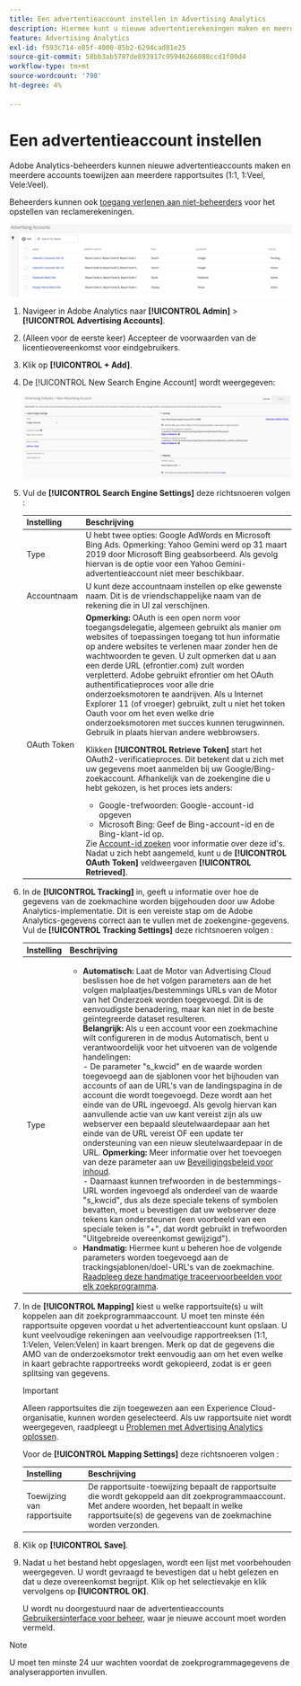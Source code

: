 ```yaml
---
title: Een advertentieaccount instellen in Advertising Analytics
description: Hiermee kunt u nieuwe advertentierekeningen maken en meerdere accounts toewijzen aan meerdere rapportensuites.
feature: Advertising Analytics
exl-id: f593c714-e85f-4000-85b2-6294cad81e25
source-git-commit: 58bb3ab5787de893917c95946266088ccd1f00d4
workflow-type: tm+mt
source-wordcount: '798'
ht-degree: 4%

---
```


# Een advertentieaccount instellen

Adobe Analytics-beheerders kunnen nieuwe advertentieaccounts maken en meerdere accounts toewijzen aan meerdere rapportsuites (1:1, 1:Veel, Vele:Veel).

Beheerders kunnen ook [toegang verlenen aan niet-beheerders](/help/integrate/c-advertising-analytics/overview.md#section_FCC58EB635954A32990D4E67B52B4369) voor het opstellen van reclamerekeningen.

![](assets/aa_accounts.png)

1. Navigeer in Adobe Analytics naar **[!UICONTROL Admin]** > **[!UICONTROL Advertising Accounts]**.
1. (Alleen voor de eerste keer) Accepteer de voorwaarden van de licentieovereenkomst voor eindgebruikers.
1. Klik op **[!UICONTROL + Add]**.
1. De [!UICONTROL New Search Engine Account] wordt weergegeven:

   ![](assets/aa_new_se_account.png)

1. Vul de **[!UICONTROL Search Engine Settings]** deze richtsnoeren volgen :

   | Instelling | Beschrijving |
   | --- | --- |
   | Type | U hebt twee opties: Google AdWords en Microsoft Bing Ads.  Opmerking: Yahoo Gemini werd op 31 maart 2019 door Microsoft Bing geabsorbeerd. Als gevolg hiervan is de optie voor een Yahoo Gemini-advertentieaccount niet meer beschikbaar. |
   | Accountnaam | U kunt deze accountnaam instellen op elke gewenste naam. Dit is de vriendschappelijke naam van de rekening die in UI zal verschijnen. |
   | OAuth Token | **Opmerking:**  OAuth is een open norm voor toegangsdelegatie, algemeen gebruikt als manier om websites of toepassingen toegang tot hun informatie op andere websites te verlenen maar zonder hen de wachtwoorden te geven. U zult opmerken dat u aan een derde URL (efrontier.com) zult worden verpletterd. Adobe gebruikt efrontier om het OAuth authentificatieproces voor alle drie onderzoeksmotoren te aandrijven. Als u Internet Explorer 11 (of vroeger) gebruikt, zult u niet het token Oauth voor om het even welke drie onderzoeksmotoren met succes kunnen terugwinnen. Gebruik in plaats hiervan andere webbrowsers.<p>Klikken **[!UICONTROL Retrieve Token]** start het OAuth2-verificatieproces. Dit betekent dat u zich met uw gegevens moet aanmelden bij uw Google/Bing-zoekaccount. Afhankelijk van de zoekengine die u hebt gekozen, is het proces iets anders: <ul><li>Google-trefwoorden: Google-account-id opgeven</li><li>Microsoft Bing: Geef de Bing-account-id en de Bing-klant-id op.</li></ul>Zie [Account-id zoeken](/help/integrate/c-advertising-analytics/c-adanalytics-workflow/aa-locate-account-id.md) voor informatie over deze id&#39;s. Nadat u zich hebt aangemeld, kunt u de **[!UICONTROL OAuth Token]** veldweergaven **[!UICONTROL Retrieved]**. |

1. In de **[!UICONTROL Tracking]** in, geeft u informatie over hoe de gegevens van de zoekmachine worden bijgehouden door uw Adobe Analytics-implementatie. Dit is een vereiste stap om de Adobe Analytics-gegevens correct aan te vullen met de zoekengine-gegevens.
Vul de **[!UICONTROL Tracking Settings]** deze richtsnoeren volgen :

   | Instelling | Beschrijving |
   | --- | --- |
   | Type | <ul><li>**Automatisch:** Laat de Motor van Advertising Cloud beslissen hoe de het volgen parameters aan de het volgen malplaatjes/bestemmings URLs van de Motor van het Onderzoek worden toegevoegd. Dit is de eenvoudigste benadering, maar kan niet in de beste geïntegreerde dataset resulteren.<br>**Belangrijk:** Als u een account voor een zoekmachine wilt configureren in de modus Automatisch, bent u verantwoordelijk voor het uitvoeren van de volgende handelingen:<br>- De parameter &quot;s_kwcid&quot; en de waarde worden toegevoegd aan de sjablonen voor het bijhouden van accounts of aan de URL&#39;s van de landingspagina in de account die wordt toegevoegd. Deze wordt aan het einde van de URL ingevoegd. Als gevolg hiervan kan aanvullende actie van uw kant vereist zijn als uw webserver een bepaald sleutelwaardepaar aan het einde van de URL vereist OF een update ter ondersteuning van een nieuw sleutelwaardepaar in de URL. **Opmerking:** Meer informatie over het toevoegen van deze parameter aan uw [Beveiligingsbeleid voor inhoud](https://experienceleague.adobe.com/docs/id-service/using/reference/csp.html).<br>- Daarnaast kunnen trefwoorden in de bestemmings-URL worden ingevoegd als onderdeel van de waarde &quot;s_kwcid&quot;, dus als deze speciale tekens of symbolen bevatten, moet u bevestigen dat uw webserver deze tekens kan ondersteunen (een voorbeeld van een speciale teken is &quot;+&quot;, dat wordt gebruikt in trefwoorden &quot;Uitgebreide overeenkomst gewijzigd&quot;).</li><li>**Handmatig:** Hiermee kunt u beheren hoe de volgende parameters worden toegevoegd aan de trackingsjablonen/doel-URL&#39;s van de zoekmachine. [Raadpleeg deze handmatige traceervoorbeelden voor elk zoekprogramma](/help/integrate/c-advertising-analytics/c-adanalytics-workflow/aa-manual-vs-automatic-tracking.md).</li></ul> |

1. In de **[!UICONTROL Mapping]** kiest u welke rapportsuite(s) u wilt koppelen aan dit zoekprogrammaaccount. U moet ten minste één rapportsuite opgeven voordat u het advertentieaccount kunt opslaan. U kunt veelvoudige rekeningen aan veelvoudige rapportreeksen (1:1, 1:Velen, Velen:Velen) in kaart brengen. Merk op dat de gegevens die AMO van de onderzoeksmotor trekt eenvoudig aan om het even welke in kaart gebrachte rapportreeks wordt gekopieerd, zodat is er geen splitsing van gegevens.

   >[!IMPORTANT]
   >
   >Alleen rapportsuites die zijn toegewezen aan een Experience Cloud-organisatie, kunnen worden geselecteerd. Als uw rapportsuite niet wordt weergegeven, raadpleegt u [Problemen met Advertising Analytics oplossen](/help/integrate/c-advertising-analytics/c-adanalytics-workflow/aa-troubleshooting.md).

   Voor de **[!UICONTROL Mapping Settings]** deze richtsnoeren volgen :

   | Instelling | Beschrijving |
   | --- | --- |
   | Toewijzing van rapportsuite | De rapportsuite-toewijzing bepaalt de rapportsuite die wordt gekoppeld aan dit zoekprogrammaaccount. Met andere woorden, het bepaalt in welke rapportsuite(s) de gegevens van de zoekmachine worden verzonden. |


1. Klik op **[!UICONTROL Save]**.
1. Nadat u het bestand hebt opgeslagen, wordt een lijst met voorbehouden weergegeven. U wordt gevraagd te bevestigen dat u hebt gelezen en dat u deze overeenkomst begrijpt. Klik op het selectievakje en klik vervolgens op **[!UICONTROL OK]**.

   U wordt nu doorgestuurd naar de advertentieaccounts [Gebruikersinterface voor beheer](/help/integrate/c-advertising-analytics/c-adanalytics-workflow/aa-manage-ad-accounts.md), waar je nieuwe account moet worden vermeld.

>[!NOTE]
>
>U moet ten minste 24 uur wachten voordat de zoekprogrammagegevens de analyserapporten invullen.
